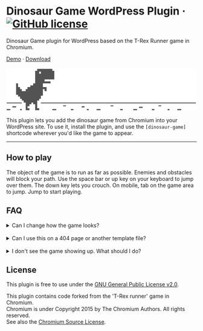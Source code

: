 # Dinosaur Game WordPress Plugin  &middot; [![GitHub license](https://img.shields.io/badge/license-GPL%202.0-blue.svg)](https://github.com/chrisdavidmiles/dino-game/blob/master/LICENSE)

Dinosaur Game plugin for WordPress based on the T-Rex Runner game in Chromium.

[Demo](https://chrisdavidmiles.com/dinosaur-game) &middot; [Download](https://github.com/chrisdavidmiles/assets/raw/dinosaur-game/dinosaur-game.zip)
<br><br>
[![Dinosaur Game WordPress Plugin](https://github.com/chrisdavidmiles/assets/blob/dinosaur-game/dino-banner-250x55px.svg)](https://chrisdavidmiles.com/dinosaur-game)
 
This plugin lets you add the dinosaur game from Chromium into your WordPress site. To use it, install the plugin, and use the `[dinosaur-game]` shortcode wherever you'd like the game to appear. 
<hr>

## How to play
The object of the game is to run as far as possible. Enemies and obstacles will block your path. Use the space bar or up key on your keyboard to jump over them. The down key lets you crouch. On mobile, tab on the game area to jump. Jump to start playing.

## FAQ
<details><summary>Can I change how the game looks?</summary><p>

Yes! The html markup of the game has classes that make it easy to apply CSS to them. If you like playing with game files, you can also swap out the spritemap with your own by editing the `game-sprites-1x.png` and `game-sprites-2x.png` files.
<br></p>
</details>
<br>
<details><summary>Can I use this on a 404 page or another template file?</summary><p>

Yes! Anywhere that you can use a shortcode, you can insert this game. Inside post/page content you can use `[dinosaur-plugin]`. In a php template file you can use: 
```php 
<?php echo do_shortcode('[dinosaur-plugin]');?>
```
</p>
</details>
<br>
<details><summary>I don't see the game showing up. What should I do?</summary><p>
<ul>
  <li>If you see an error message "The dinosaur game can only be used once per post." then that means the page is trying to show the shortcode more than once. Since the game binds to keys (up, down, and spacebar) it wouldn't work well with multiple instances of the page on a single page. So this game only works once per page/post.</li>
  <li>If you don't see an error message, and the shortcode still isn't working, check your php error log or turn on debug mode to see if another plugin or theme is interfering with this plugin.<br><br>
   Also feel free to ask a question on the <a href="https://wordpress.org/support/plugin/dinosaur-game/">WordPress.org support forum</a>.</li>
</ul>
<br></p>
</details>

## License
This plugin is free to use under the [GNU General Public License v2.0](https://github.com/chrisdavidmiles/dinosaur-game/blob/master/LICENSE).

This plugin contains code forked from the 'T-Rex runner' game in Chromium.<br>
Chromium is under Copyright 2015 by The Chromium Authors. All rights reserved.<br>
See also the [Chromium Source License](https://cs.chromium.org/chromium/src/LICENSE).
